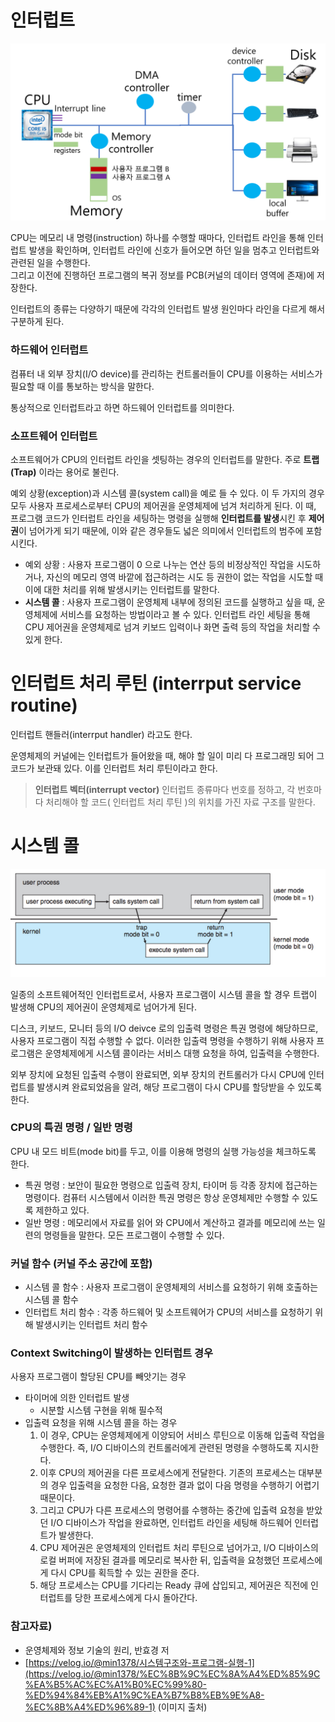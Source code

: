 # 인터럽트

![Untitled](./image/interrupt-systemcall-h1.png)

CPU는 메모리 내 명령(instruction) 하나를 수행할 때마다, 인터럽트 라인을 통해 인터럽트 발생을 확인하며, 인터럽트 라인에 신호가 들어오면 하던 일을 멈추고 인터럽트와 관련된 일을 수행한다.  
그리고 이전에 진행하던 프로그램의 복귀 정보를 PCB(커널의 데이터 영역에 존재)에 저장한다.

인터럽트의 종류는 다양하기 때문에 각각의 인터럽트 발생 원인마다 라인을 다르게 해서 구분하게 된다.

### 하드웨어 인터럽트

컴퓨터 내 외부 장치(I/O device)를 관리하는 컨트롤러들이 CPU를 이용하는 서비스가 필요할 때 이를 통보하는 방식을 말한다.

통상적으로 인터럽트라고 하면 하드웨어 인터럽트를 의미한다.

### 소프트웨어 인터럽트

소프트웨어가 CPU의 인터럽트 라인을 셋팅하는 경우의 인터럽트를 말한다. 주로 **트랩(Trap)** 이라는 용어로 불린다.

예외 상황(exception)과 시스템 콜(system call)을 예로 들 수 있다. 
이 두 가지의 경우 모두 사용자 프로세스로부터 CPU의 제어권을 운영체제에 넘겨 처리하게 된다. 이 때, 프로그램 코드가 인터럽트 라인을 세팅하는 명령을 실행해 **인터럽트를 발생**시킨 후 **제어권**이 넘어가게 되기 때문에, 이와 같은 경우들도 넓은 의미에서 인터럽트의 범주에 포함시킨다.

- 예외 상황 : 사용자 프로그램이 0 으로 나누는 연산 등의 비정상적인 작업을 시도하거나, 자신의 메모리 영역 바깥에 접근하려는 시도 등 권한이 없는 작업을 시도할 때 이에 대한 처리를 위해 발생시키는 인터럽트를 말한다.
- **시스템 콜** : 사용자 프로그램이 운영체제 내부에 정의된 코드를 실행하고 싶을 때, 운영체제에 서비스를 요청하는 방법이라고 볼 수 있다. 인터럽트 라인 세팅을 통해 CPU 제어권을 운영체제로 넘겨 키보드 입력이나 화면 출력 등의 작업을 처리할 수 있게 한다.

# 인터럽트 처리 루틴 (interrput service routine)

인터럽트 핸들러(interrput handler) 라고도 한다.

운영체제의 커널에는 인터럽트가 들어왔을 때, 해야 할 일이 미리 다 프로그래밍 되어 그 코드가 보관돼 있다. 이를 인터럽트 처리 루틴이라고 한다.

> **인터럽트 벡터(interrupt vector)**
인터럽트 종류마다 번호를 정하고, 각 번호마다 처리해야 할 코드( 인터럽트 처리 루틴 )의 위치를 가진 자료 구조를 말한다.
> 

# 시스템 콜

![Untitled](image/interrupt-systemcall-h2.png)

일종의 소프트웨어적인 인터럽트로서, 사용자 프로그램이 시스템 콜을 할 경우 트랩이 발생해 CPU의 제어권이 운영체제로 넘어가게 된다.

디스크, 키보드, 모니터 등의 I/O deivce 로의 입출력 명령은 특권 명령에 해당하므로, 사용자 프로그램이 직접 수행할 수 없다. 이러한 입출력 명령을 수행하기 위해 사용자 프로그램은 운영체제에게 시스템 콜이라는 서비스 대행 요청을 하여, 입출력을 수행한다.

외부 장치에 요청된 입출력 수행이 완료되면, 외부 장치의 컨트롤러가 다시 CPU에 인터럽트를 발생시켜 완료되었음을 알려, 해당 프로그램이 다시 CPU를 할당받을 수 있도록 한다.

### CPU의 특권 명령 / 일반 명령

CPU 내 모드 비트(mode bit)를 두고, 이를 이용해 명령의 실행 가능성을 체크하도록 한다.

- 특권 명령 : 보안이 필요한 명령으로 입출력 장치, 타이머 등 각종 장치에 접근하는 명령이다. 컴퓨터 시스템에서 이러한 특권 명령은 항상 운영체제만 수행할 수 있도록 제한하고 있다.
- 일반 명령 : 메모리에서 자료를 읽어 와 CPU에서 계산하고 결과를 메모리에 쓰는 일련의 명령들을 말한다. 모든 프로그램이 수행할 수 있다.

### 커널 함수 (커널 주소 공간에 포함)

- 시스템 콜 함수 : 사용자 프로그램이 운영체제의 서비스를 요청하기 위해 호출하는 시스템 콜 함수
- 인터럽트 처리 함수 : 각종 하드웨어 및 소프트웨어가 CPU의 서비스를 요청하기 위해 발생시키는 인터럽트 처리 함수

### Context Switching이 발생하는 인터럽트 경우

사용자 프로그램이 할당된 CPU를 빼앗기는 경우

- 타이머에 의한 인터럽트 발생
    - 시분할 시스템 구현을 위해 필수적
- 입출력 요청을 위해 시스템 콜을 하는 경우
    1. 이 경우, CPU는 운영체제에게 이양되어 서비스 루틴으로 이동해 입출력 작업을 수행한다. 즉, I/O 디바이스의 컨트롤러에게 관련된 명령을 수행하도록 지시한다. 
    2. 이후 CPU의 제어권을 다른 프로세스에게 전달한다. 기존의 프로세스는 대부분의 경우 입출력을 요청한 다음, 요청한 결과 없이 다음 명령을 수행하기 어렵기 때문이다. 
    3. 그리고  CPU가 다른 프로세스의 명령어를 수행하는 중간에 입출력 요청을 받았던 I/O 디바이스가 작업을 완료하면, 인터럽트 라인을 세팅해 하드웨어 인터럽트가 발생한다. 
    4. CPU 제어권은 운영체제의 인터럽트 처리 루틴으로 넘어가고, I/O 디바이스의 로컬 버퍼에 저장된 결과를 메모리로 복사한 뒤, 입출력을 요청했던 프로세스에게 다시 CPU를 획득할 수 있는 권한을 준다. 
    5. 해당 프로세스는 CPU를 기다리는 Ready 큐에 삽입되고, 제어권은 직전에 인터럽트를 당한 프로세스에게 다시 돌아간다.

### 참고자료)
- 운영체제와 정보 기술의 원리, 반효경 저
- [https://velog.io/@min1378/시스템구조와-프로그램-실행-1](https://velog.io/@min1378/%EC%8B%9C%EC%8A%A4%ED%85%9C%EA%B5%AC%EC%A1%B0%EC%99%80-%ED%94%84%EB%A1%9C%EA%B7%B8%EB%9E%A8-%EC%8B%A4%ED%96%89-1) (이미지 출처)